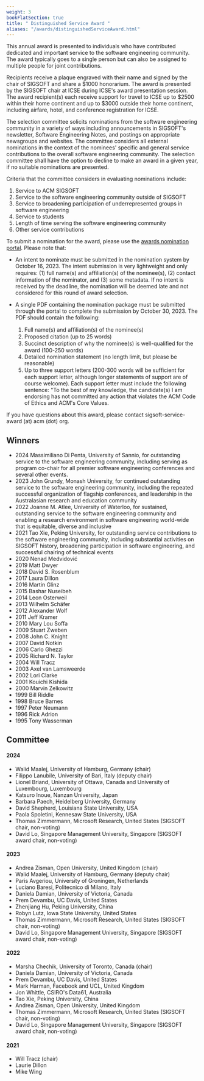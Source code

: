 ```yaml
---
weight: 3
bookFlatSection: true
title: " Distinguished Service Award "
aliases: "/awards/distinguishedServiceAward.html"
---
```


This annual award is presented to individuals who have contributed dedicated and important service to the software engineering community. The award typically goes to a single person but can also be assigned to multiple people for joint contributions.

Recipients receive a plaque engraved with their name and signed by the chair of SIGSOFT and share a $1000 honorarium. The award is presented by the SIGSOFT chair at ICSE during ICSE's award presentation session. The award recipient(s) each receive support for travel to ICSE up to $2500 within their home continent and up to $3000 outside their home continent, including airfare, hotel, and conference registration for ICSE.

The selection committee solicits nominations from the software engineering community in a variety of ways including announcements in SIGSOFT's newsletter, Software Engineering Notes, and postings on appropriate newsgroups and websites. The committee considers all external nominations in the context of the nominees' specific and general service contributions to the overall software engineering community. The selection committee shall have the option to decline to make an award in a given year, if no suitable nominations are presented.

Criteria that the committee considers in evaluating nominations include:

1. Service to ACM SIGSOFT
2. Service to the software engineering community outside of SIGSOFT
3. Service to broadening participation of underrepresented groups in software engineering
4. Service to students
5. Length of time serving the software engineering community
6. Other service contributions

To submit a nomination for the award, please use the [awards nomination portal](https://sigsoft-awards.hotcrp.com/). Please note that:

* An intent to nominate must be submitted in the nomination system by October 16, 2023. The intent submission is very lightweight and only requires: (1) full name(s) and afﬁliation(s) of the nominee(s), (2) contact information of the nominator, and (3) some metadata. If no intent is received by the deadline, the nomination will be deemed late and not considered for this round of award selection.

* A single PDF containing the nomination package must be submitted through the portal to complete the submission by October 30, 2023. The PDF should contain the following:
  1. Full name(s) and afﬁliation(s) of the nominee(s)
  2. Proposed citation (up to 25 words)
  3. Succinct description of why the nominee(s) is well-qualiﬁed for the award (100-250 words)
  4. Detailed nomination statement (no length limit, but please be reasonable)
  5. Up to three support letters (200-300 words will be sufﬁcient for each support letter, although longer statements of support are of course welcome). Each support letter must include the following sentence: "To the best of my knowledge, the candidate(s) I am endorsing has not committed any action that violates the ACM Code of Ethics and ACM's Core Values.


If you have questions about this award, please contact sigsoft-service-award (at) acm (dot) org.

## Winners
- 2024  Massimiliano Di Penta, University of Sannio, for outstanding service to the software engineering community, including serving as program co-chair for all premier software engineering conferences and several other events.
- 2023 John Grundy, Monash University, for continued outstanding service to the software engineering community, including the repeated successful organization of flagship conferences, and leadership in the Australasian research and education community
- 2022	Joanne M. Atlee, University of Waterloo, for sustained, outstanding service to the software engineering community and enabling a research environment in software engineering world-wide that is equitable, diverse and inclusive
- 2021	Tao Xie, Peking University, for outstanding service contributions to the software engineering community, including substantial activities on SIGSOFT history, broadening participation in software engineering, and successful chairing of technical events
- 2020	Nenad Medvidović
- 2019	Matt Dwyer
- 2018	David S. Rosenblum
- 2017	Laura Dillon
- 2016	Martin Glinz
- 2015	Bashar Nuseibeh
- 2014	Leon Osterweil
- 2013	Wilhelm Schäfer
- 2012	Alexander Wolf
- 2011	Jeff Kramer
- 2010	Mary Lou Soffa
- 2009	Stuart Zweben
- 2008	John C. Knight
- 2007	David Notkin
- 2006	Carlo Ghezzi
- 2005	Richard N. Taylor
- 2004	Will Tracz
- 2003	Axel van Lamsweerde
- 2002	Lori Clarke
- 2001	Kouichi Kishida
- 2000	Marvin Zelkowitz
- 1999	Bill Riddle
- 1998	Bruce Barnes
- 1997	Peter Neumann
- 1996	Rick Adrion
- 1995	Tony Wasserman

## Committee
#### 2024 
- Walid Maalej, University of Hamburg, Germany (chair)
- Filippo Lanubile, University of Bari, Italy (deputy chair)
- Lionel Briand, University of Ottawa, Canada and University of Luxembourg, Luxembourg
- Katsuro Inoue, Nanzan University, Japan
- Barbara Paech, Heidelberg University, Germany
- David Shepherd, Louisiana State University, USA 
- Paola Spoletini, Kennesaw State University, USA
- Thomas Zimmermann, Microsoft Research, United States (SIGSOFT chair, non-voting)
- David Lo, Singapore Management University, Singapore (SIGSOFT award chair, non-voting)
  
#### 2023 
- Andrea Zisman, Open University, United Kingdom (chair)
- Walid Maalej, University of Hamburg, Germany (deputy chair)
- Paris Avgeriou, University of Groningen, Netherlands
- Luciano Baresi, Politecnico di Milano, Italy
- Daniela Damian, University of Victoria, Canada
- Prem Devambu, UC Davis, United States 
- Zhenjiang Hu, Peking University, China
- Robyn Lutz, Iowa State University, United States
- Thomas Zimmermann, Microsoft Research, United States (SIGSOFT chair, non-voting)
- David Lo, Singapore Management University, Singapore (SIGSOFT award chair, non-voting)
  
#### 2022
- Marsha Chechik, University of Toronto, Canada (chair)
- Daniela Damian, University of Victoria, Canada
- Prem Devambu, UC Davis, United States
- Mark Harman, Facebook and UCL, United Kingdom
- Jon Whittle, CSIRO's Data61, Australia
- Tao Xie, Peking University, China
- Andrea Zisman, Open University, United Kingdom
- Thomas Zimmermann, Microsoft Research, United States (SIGSOFT chair, non-voting)
- David Lo, Singapore Management University, Singapore (SIGSOFT award chair, non-voting)

#### 2021
- Will Tracz (chair)
- Laurie Dillon
- Mike Wing
